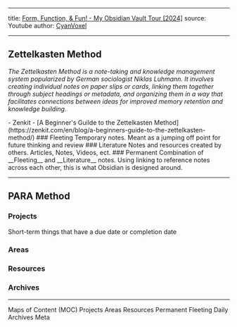 

---
title: [Form, Function, & Fun! - My Obsidian Vault Tour [2024]](https://www.youtube.com/watch?v=rAkerV8rlow&t=485s)
source: Youtube
author: [CyanVoxel](https://www.youtube.com/@cyanvoxel)

---

## Zettelkasten Method
<p>
<i>The Zettelkasten Method is a note-taking and knowledge management system popularized by German sociologist Niklas Luhmann. It involves creating individual notes on paper slips or cards, linking them together through subject headings or metadata, and organizing them in a way that facilitates connections between ideas for improved memory retention and knowledge building.</i>
</p>
- Zenkit - [A Beginner's Guilde to the Zettelkasten Method](https://zenkit.com/en/blog/a-beginners-guide-to-the-zettelkasten-method/)
### Fleeting
Temporary notes.  Meant as a jumping off point for future thinking and review
### Literature
Notes and resources created by others.  Articles, Notes, Videos, ect.
### Permanent
Combination of __Fleeting__ and __Literature__ notes.  Using linking to reference notes across each other, this is what Obsidian is designed around.

---
## PARA Method
### Projects
Short-term things that have a due date or completion date
### Areas
### Resources
### Archives

---

Maps of Content (MOC)
Projects
Areas
Resources
Permanent
Fleeting
Daily
Archives
Meta